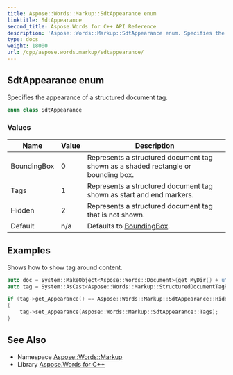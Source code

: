 ```yaml
---
title: Aspose::Words::Markup::SdtAppearance enum
linktitle: SdtAppearance
second_title: Aspose.Words for C++ API Reference
description: 'Aspose::Words::Markup::SdtAppearance enum. Specifies the appearance of a structured document tag in C++.'
type: docs
weight: 18000
url: /cpp/aspose.words.markup/sdtappearance/
---
```

## SdtAppearance enum


Specifies the appearance of a structured document tag.

```cpp
enum class SdtAppearance
```

### Values

| Name | Value | Description |
| --- | --- | --- |
| BoundingBox | 0 | Represents a structured document tag shown as a shaded rectangle or bounding box. |
| Tags | 1 | Represents a structured document tag shown as start and end markers. |
| Hidden | 2 | Represents a structured document tag that is not shown. |
| Default | n/a | Defaults to [BoundingBox](./). |


## Examples



Shows how to show tag around content. 
```cpp
auto doc = System::MakeObject<Aspose::Words::Document>(get_MyDir() + u"Multi-section structured document tags.docx");
auto tag = System::AsCast<Aspose::Words::Markup::StructuredDocumentTagRangeStart>(doc->GetChild(Aspose::Words::NodeType::StructuredDocumentTagRangeStart, 0, true));

if (tag->get_Appearance() == Aspose::Words::Markup::SdtAppearance::Hidden)
{
    tag->set_Appearance(Aspose::Words::Markup::SdtAppearance::Tags);
}
```

## See Also

* Namespace [Aspose::Words::Markup](../)
* Library [Aspose.Words for C++](../../)
